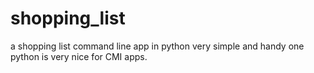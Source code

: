 # shopping_list
a shopping list command line app in python
very simple and handy one
python is very nice for CMI apps.
